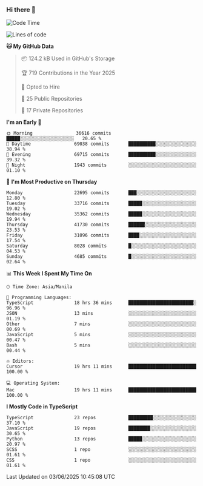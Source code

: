 ### Hi there 👋

<!--START_SECTION:waka-->
![Code Time](http://img.shields.io/badge/Code%20Time-1%2C793%20hrs%2019%20mins-blue)

![Lines of code](https://img.shields.io/badge/From%20Hello%20World%20I%27ve%20Written-66.8%20million%20lines%20of%20code-blue)

**🐱 My GitHub Data** 

> 📦 124.2 kB Used in GitHub's Storage 
 > 
> 🏆 719 Contributions in the Year 2025
 > 
> 💼 Opted to Hire
 > 
> 📜 25 Public Repositories 
 > 
> 🔑 17 Private Repositories 
 > 
**I'm an Early 🐤** 

```text
🌞 Morning                36616 commits       █████░░░░░░░░░░░░░░░░░░░░   20.65 % 
🌆 Daytime                69038 commits       ██████████░░░░░░░░░░░░░░░   38.94 % 
🌃 Evening                69715 commits       ██████████░░░░░░░░░░░░░░░   39.32 % 
🌙 Night                  1943 commits        ░░░░░░░░░░░░░░░░░░░░░░░░░   01.10 % 
```
📅 **I'm Most Productive on Thursday** 

```text
Monday                   22695 commits       ███░░░░░░░░░░░░░░░░░░░░░░   12.80 % 
Tuesday                  33716 commits       █████░░░░░░░░░░░░░░░░░░░░   19.02 % 
Wednesday                35362 commits       █████░░░░░░░░░░░░░░░░░░░░   19.94 % 
Thursday                 41730 commits       ██████░░░░░░░░░░░░░░░░░░░   23.53 % 
Friday                   31096 commits       ████░░░░░░░░░░░░░░░░░░░░░   17.54 % 
Saturday                 8028 commits        █░░░░░░░░░░░░░░░░░░░░░░░░   04.53 % 
Sunday                   4685 commits        █░░░░░░░░░░░░░░░░░░░░░░░░   02.64 % 
```


📊 **This Week I Spent My Time On** 

```text
🕑︎ Time Zone: Asia/Manila

💬 Programming Languages: 
TypeScript               18 hrs 36 mins      ████████████████████████░   96.96 % 
JSON                     13 mins             ░░░░░░░░░░░░░░░░░░░░░░░░░   01.19 % 
Other                    7 mins              ░░░░░░░░░░░░░░░░░░░░░░░░░   00.69 % 
JavaScript               5 mins              ░░░░░░░░░░░░░░░░░░░░░░░░░   00.47 % 
Bash                     5 mins              ░░░░░░░░░░░░░░░░░░░░░░░░░   00.44 % 

🔥 Editors: 
Cursor                   19 hrs 11 mins      █████████████████████████   100.00 % 

💻 Operating System: 
Mac                      19 hrs 11 mins      █████████████████████████   100.00 % 
```

**I Mostly Code in TypeScript** 

```text
TypeScript               23 repos            █████████░░░░░░░░░░░░░░░░   37.10 % 
JavaScript               19 repos            ████████░░░░░░░░░░░░░░░░░   30.65 % 
Python                   13 repos            █████░░░░░░░░░░░░░░░░░░░░   20.97 % 
SCSS                     1 repo              ░░░░░░░░░░░░░░░░░░░░░░░░░   01.61 % 
CSS                      1 repo              ░░░░░░░░░░░░░░░░░░░░░░░░░   01.61 % 
```




 Last Updated on 03/06/2025 10:45:08 UTC
<!--END_SECTION:waka-->
